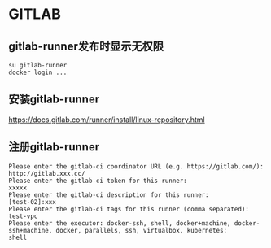 # GITLAB

## gitlab-runner发布时显示无权限
~~~
su gitlab-runner
docker login ...
~~~

## 安装gitlab-runner

https://docs.gitlab.com/runner/install/linux-repository.html

## 注册gitlab-runner
~~~
Please enter the gitlab-ci coordinator URL (e.g. https://gitlab.com/):
http://gitlab.xxx.cc/
Please enter the gitlab-ci token for this runner:
xxxxx
Please enter the gitlab-ci description for this runner:
[test-02]:xxx
Please enter the gitlab-ci tags for this runner (comma separated):
test-vpc
Please enter the executor: docker-ssh, shell, docker+machine, docker-ssh+machine, docker, parallels, ssh, virtualbox, kubernetes:
shell
~~~